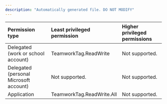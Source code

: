 ```yaml
---
description: "Automatically generated file. DO NOT MODIFY"
---
```


|Permission type|Least privileged permission|Higher privileged permissions|
|:---|:---|:---|
|Delegated (work or school account)|TeamworkTag.ReadWrite|Not supported.|
|Delegated (personal Microsoft account)|Not supported.|Not supported.|
|Application|TeamworkTag.ReadWrite.All|Not supported.|

